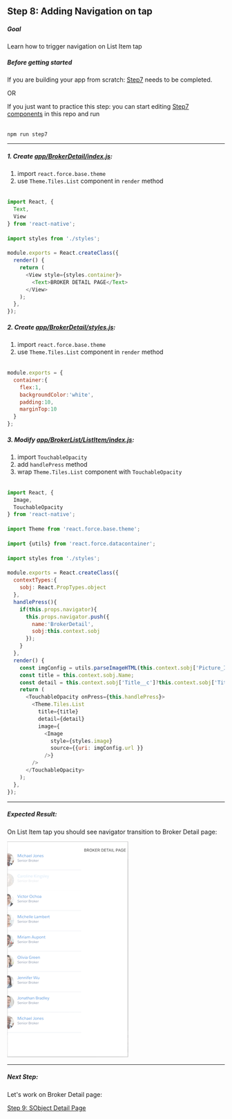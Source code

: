 ## Step 8: Adding Navigation on tap


##### Goal

Learn how to trigger navigation on List Item tap

##### Before getting started

If you are building your app from scratch: [Step7](/tutorial/step07_list_item_with_base.theme/) needs to be completed.

OR

If you just want to practice this step: you can start editing [Step7 components](/tutorial/step07_list_item_with_base.theme/) in this repo and run

```

npm run step7

```

***

##### 1. Create [app/BrokerDetail/index.js](/tutorial/step08_list_item_touch_handler/app/BrokerDetail/index.js):

1. import `react.force.base.theme`
2. use `Theme.Tiles.List` component in `render` method

```js

import React, {
  Text,
  View
} from 'react-native';

import styles from './styles';

module.exports = React.createClass({
  render() {
    return (
      <View style={styles.container}>
        <Text>BROKER DETAIL PAGE</Text>
      </View>
    );
  },
});

```

##### 2. Create [app/BrokerDetail/styles.js](/tutorial/step08_list_item_touch_handler/app/BrokerDetail/styles.js):

1. import `react.force.base.theme`
2. use `Theme.Tiles.List` component in `render` method

```js

module.exports = {
  container:{
    flex:1,
    backgroundColor:'white',
    padding:10,
    marginTop:10
  }
};

```

##### 3. Modify [app/BrokerList/ListItem/index.js](/tutorial/step08_list_item_touch_handler/app/BrokerList/ListItem/index.js):

1. import `TouchableOpacity`
2. add `handlePress` method
3. wrap `Theme.Tiles.List` component with `TouchableOpacity`

```js

import React, {
  Image,
  TouchableOpacity
} from 'react-native';

import Theme from 'react.force.base.theme';

import {utils} from 'react.force.datacontainer';

import styles from './styles';

module.exports = React.createClass({
  contextTypes:{
    sobj: React.PropTypes.object
  },
  handlePress(){
    if(this.props.navigator){
      this.props.navigator.push({
        name:'BrokerDetail',
        sobj:this.context.sobj
      });
    }
  },
  render() {
    const imgConfig = utils.parseImageHTML(this.context.sobj['Picture_IMG__c']);
    const title = this.context.sobj.Name;
    const detail = this.context.sobj['Title__c']?this.context.sobj['Title__c']:' ';
    return (
      <TouchableOpacity onPress={this.handlePress}>
        <Theme.Tiles.List 
          title={title} 
          detail={detail}
          image={
            <Image 
              style={styles.image}
              source={{uri: imgConfig.url }}
            />} 
        />
      </TouchableOpacity>
    );
  },
});

```

***

##### Expected Result:

On List Item tap you should see navigator transition to Broker Detail page:

![iOS Screenshot](/tutorial/README_FILES/step8.png?raw=true)

***

##### Next Step:

Let's work on Broker Detail page:

[Step 9: SObject Detail Page](/tutorial/step09_sobject_detail_page/)
